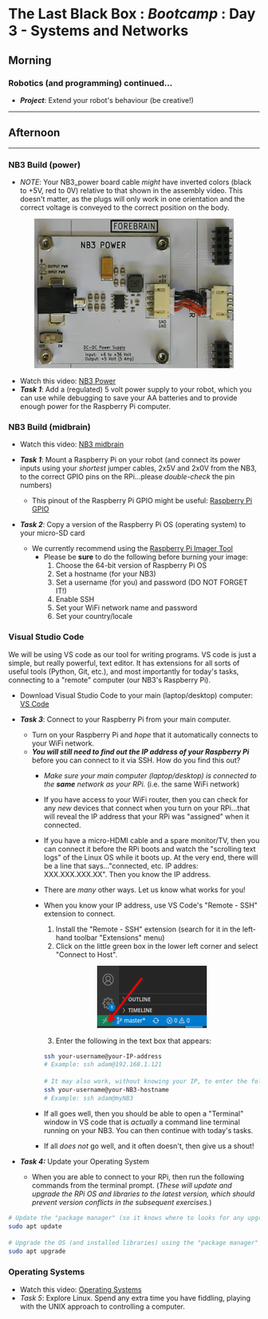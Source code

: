 # The Last Black Box : *Bootcamp* : Day 3 - Systems and Networks

## Morning

### Robotics (and programming) continued...

- ***Project***: Extend your robot's behaviour (be creative!)

----

## Afternoon

----

### NB3 Build (power)

- *NOTE*: Your NB3_power board cable *might* have inverted colors (black to +5V, red to 0V) relative to that shown in the assembly video. This doesn't matter, as the plugs will only work in one orientation and the correct voltage is conveyed to the correct position on the body.

<p align="center">
<img src="resources/images/NB3_power_wiring.png" alt="NB3 power wiring" width="400" height="300">
</p>

- Watch this video: [NB3 Power](https://vimeo.com/626839902)
- ***Task 1***: Add a (regulated) 5 volt power supply to your robot, which you can use while debugging to save your AA batteries and to provide enough power for the Raspberry Pi computer.

### NB3 Build (midbrain)

- Watch this video: [NB3 midbrain](https://vimeo.com/627777644)

- ***Task 1***: Mount a Raspberry Pi on your robot (and connect its power inputs using your *shortest* jumper cables, 2x5V and 2x0V from the NB3, to the correct GPIO pins on the RPi...please *double-check* the pin numbers)
  - This pinout of the Raspberry Pi GPIO might be useful: [Raspberry Pi GPIO](resources/images/rpi_GPIO_pinout.png)
- ***Task 2***: Copy a version of the Raspberry Pi OS (operating system) to your micro-SD card
  - We currently recommend using the [Raspberry Pi Imager Tool](https://www.raspberrypi.com/software/)
    - Please be **sure** to do the following before burning your image:
      1. Choose the 64-bit version of Raspberry Pi OS
      2. Set a hostname (for your NB3)
      3. Set a username (for you) and password (DO NOT FORGET IT!)
      4. Enable SSH
      5. Set your WiFi network name and password
      6. Set your country/locale

### Visual Studio Code
We will be using VS code as our tool for writing programs. VS code is just a simple, but really powerful, text editor. It has extensions for all sorts of useful tools (Python, Git, etc.), and most importantly for today's tasks, connecting to a "remote" computer (our NB3's Raspberry Pi).

  - Download Visual Studio Code to your main (laptop/desktop) computer: [VS Code](https://code.visualstudio.com/Download)

- ***Task 3***: Connect to your Raspberry Pi from your main computer.
  - Turn on your Raspberry Pi and *hope* that it automatically connects to your WiFi network.
  - ***You will still need to find out the IP address of your Raspberry Pi*** before you can connect to it via SSH. How do you find this out?
    - *Make sure your main computer (laptop/desktop) is connected to the ***same*** network as your RPi.* (i.e. the same WiFi network)
    - If you have access to your WiFi router, then you can check for any *new* devices that connect when you turn on your RPi...that will reveal the IP address that your RPi was "assigned" when it connected.
    - If you have a micro-HDMI cable and a spare monitor/TV, then you can connect it before the RPi boots and watch the "scrolling text logs" of the Linux OS while it boots up. At the very end, there will be a line that says..."connected, etc. IP addres: XXX.XXX.XXX.XX". Then you know the IP address.
    - There are *many* other ways. Let us know what works for you!
    - When you know your IP address, use VS Code's "Remote - SSH" extension to connect.
      1. Install the "Remote - SSH" extension (search for it in the left-hand toolbar "Extensions" menu)
      2. Click on the little green box in the lower left corner and select "Connect to Host".

        <p align="center">
        <img src="resources/images/remote-ssh-button.png" alt="Remote SH" width="220" height="125">
        </p>

      3. Enter the following in the text box that appears:

      ```bash
      ssh your-username@your-IP-address
      # Example: ssh adam@192.168.1.121

      # It may also work, without knowing your IP, to enter the following
      ssh your-username@your-NB3-hostname
      # Example: ssh adam@myNB3
      ```
    - If all goes well, then you should be able to open a "Terminal" window in VS code that is *actually* a command line terminal running on your NB3. You can then continue with today's tasks.
    - If all *does not* go well, and it often doesn't, then give us a shout!

- ***Task 4:*** Update your Operating System
  - When you are able to connect to your RPi, then run the following commands from the terminal prompt. (*These will update and upgrade the RPi OS and libraries to the latest version, which should prevent version conflicts in the subsequent exercises.*)

```bash
# Update the "package manager" (so it knows where to looks for any upgrades)
sudo apt update

# Upgrade the OS (and installed libraries) using the "package manager"
sudo apt upgrade
```

### Operating Systems

- Watch this video: [Operating Systems](https://vimeo.com/630456267)
- *Task 5*: Explore Linux. Spend any extra time you have fiddling, playing with the UNIX approach to controlling a computer.

